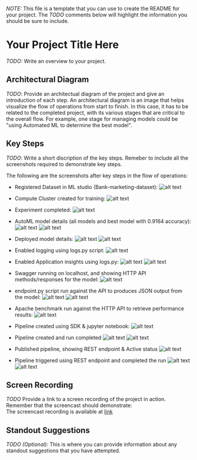 *NOTE:* This file is a template that you can use to create the README for your project. The *TODO* comments below will highlight the information you should be sure to include.


# Your Project Title Here

*TODO:* Write an overview to your project.

## Architectural Diagram
*TODO*: Provide an architectual diagram of the project and give an introduction of each step. An architectural diagram is an image that helps visualize the flow of operations from start to finish. In this case, it has to be related to the completed project, with its various stages that are critical to the overall flow. For example, one stage for managing models could be "using Automated ML to determine the best model". 

## Key Steps
*TODO*: Write a short discription of the key steps. Remeber to include all the screenshots required to demonstrate key steps. 

The following are the screenshots after key steps in the flow of operations:

- Registered Dataset in ML studio (Bank-marketing-dataset):
![alt text](https://github.com/shbv/azure_ml/blob/main/optimize_using_automl_deploy_consume/images/dataset.png)


- Compute Cluster created for training:
![alt text](https://github.com/shbv/azure_ml/blob/main/optimize_using_automl_deploy_consume/images/compute.png)


- Experiment completed:
![alt text](https://github.com/shbv/azure_ml/blob/main/optimize_using_automl_deploy_consume/images/experiment.png)


- AutoML model details (all models and best model with 0.9164 accuracy):
![alt text](https://github.com/shbv/azure_ml/blob/main/optimize_using_automl_deploy_consume/images/model-1.png)
![alt text](https://github.com/shbv/azure_ml/blob/main/optimize_using_automl_deploy_consume/images/model-2.png)


- Deployed model details:
![alt text](https://github.com/shbv/azure_ml/blob/main/optimize_using_automl_deploy_consume/images/deploy-model.png)
![alt text](https://github.com/shbv/azure_ml/blob/main/optimize_using_automl_deploy_consume/images/deploy-model-1.png)


- Enabled logging using logs.py script:
![alt text](https://github.com/shbv/azure_ml/blob/main/optimize_using_automl_deploy_consume/images/logs.png)


- Enabled Application insights using logs.py:
![alt text](https://github.com/shbv/azure_ml/blob/main/optimize_using_automl_deploy_consume/images/appinsights.png)
![alt text](https://github.com/shbv/azure_ml/blob/main/optimize_using_automl_deploy_consume/images/appinsights-1.png)


- Swagger running on localhost, and showing HTTP API methods/responses for the model:
![alt text](https://github.com/shbv/azure_ml/blob/main/optimize_using_automl_deploy_consume/images/swagger_ui.png)


- endpoint.py script run against the API to produces JSON output from the model:
![alt text](https://github.com/shbv/azure_ml/blob/main/optimize_using_automl_deploy_consume/images/endpoint-0.png)
![alt text](https://github.com/shbv/azure_ml/blob/main/optimize_using_automl_deploy_consume/images/endpoint.png)


- Apache benchmark run against the HTTP API to retrieve performance results:
![alt text](https://github.com/shbv/azure_ml/blob/main/optimize_using_automl_deploy_consume/images/apb.png)


- Pipeline created using SDK & jupyter notebook:
![alt text](https://github.com/shbv/azure_ml/blob/main/optimize_using_automl_deploy_consume/images/pipeline-0.png)


- Pipeline created and run completed 
![alt text](https://github.com/shbv/azure_ml/blob/main/optimize_using_automl_deploy_consume/images/pipeline-1.png)
![alt text](https://github.com/shbv/azure_ml/blob/main/optimize_using_automl_deploy_consume/images/pipeline-2.png)


- Published pipeline, showing REST endpoint & Active status
![alt text](https://github.com/shbv/azure_ml/blob/main/optimize_using_automl_deploy_consume/images/pipeline-3.png)


- Pipeline triggered using REST endpoint and completed the run
![alt text](https://github.com/shbv/azure_ml/blob/main/optimize_using_automl_deploy_consume/images/pipeline-4.png)
![alt text](https://github.com/shbv/azure_ml/blob/main/optimize_using_automl_deploy_consume/images/pipeline-5.png)

## Screen Recording
*TODO* Provide a link to a screen recording of the project in action. Remember that the screencast should demonstrate:  
The screencast recording is available at [link](https://youtu.be/qdDArLVlJoQ)

## Standout Suggestions
*TODO (Optional):* This is where you can provide information about any standout suggestions that you have attempted.
